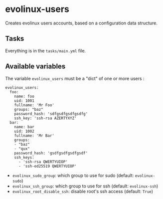 # evolinux-users

Creates evolinux users accounts, based on a configuration data structure.

## Tasks

Everything is in the `tasks/main.yml` file.

## Available variables

The variable `evolinux_users` must be a "dict" of one or more users :

```
evolinux_users:
  foo:
    name: foo
    uid: 1001
    fullname: 'Mr Foo'
    groups: "baz"
    password_hash: 'sdfgsdfgsdfgsdfg'
    ssh_key: 'ssh-rsa AZERTYXYZ'
  bar:
    name: bar
    uid: 1002
    fullname: 'Mr Bar'
    groups:
    - "baz"
    - "qux"
    password_hash: 'gsdfgsdfgsdfgsdf'
    ssh_keys:
      - 'ssh-rsa QWERTYUIOP'
      - 'ssh-ed25519 QWERTYUIOP'
```

* `evolinux_sudo_group`: which group to use for sudo (default: `evolinux-sudo`)
* `evolinux_ssh_group`: which group to use for ssh (default: `evolinux-ssh`)
* `evolinux_root_disable_ssh`: disable root's ssh access (default: `True`)
